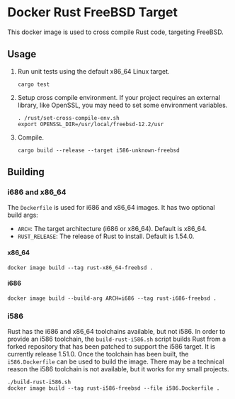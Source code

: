 # Docker Rust FreeBSD Target
This docker image is used to cross compile Rust code, targeting FreeBSD.

## Usage
1. Run unit tests using the default x86_64 Linux target.

       cargo test

2. Setup cross compile environment. If your project requires an external library, like OpenSSL, you may need to set some
environment variables.

       . /rust/set-cross-compile-env.sh
       export OPENSSL_DIR=/usr/local/freebsd-12.2/usr

3. Compile.

       cargo build --release --target i586-unknown-freebsd

## Building
### i686 and x86_64
The `Dockerfile` is used for i686 and x86_64 images. It has two optional build args:
* `ARCH`: The target architecture (i686 or x86_64). Default is x86_64.
* `RUST_RELEASE`: The release of Rust to install. Default is 1.54.0.
#### x86_64
    docker image build --tag rust-x86_64-freebsd .
#### i686
    docker image build --build-arg ARCH=i686 --tag rust-i686-freebsd .
### i586
Rust has the i686 and x86_64 toolchains available, but not i586. In order to provide an i586 toolchain, the 
`build-rust-i586.sh` script builds Rust from a forked repository that has been patched to support the i586 target. It is
currently release 1.51.0. Once the toolchain has been built, the `i586.Dockerfile` can be used to build the image. There
may be a technical reason the i586 toolchain is not available, but it works for my small projects.  

    ./build-rust-i586.sh
    docker image build --tag rust-i586-freebsd --file i586.Dockerfile .